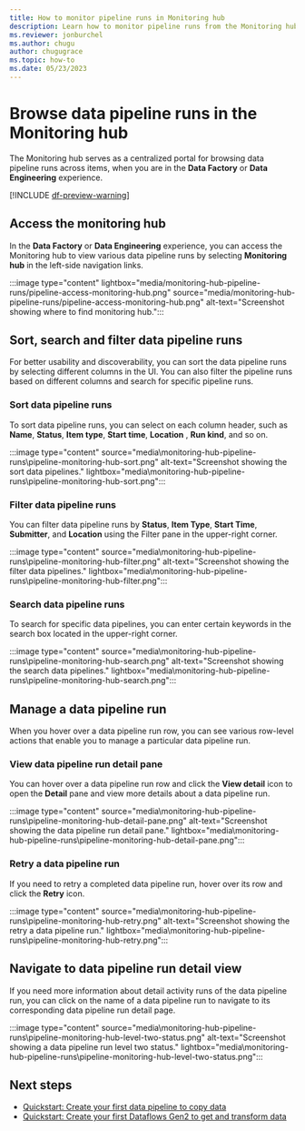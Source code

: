 ```yaml
---
title: How to monitor pipeline runs in Monitoring hub
description: Learn how to monitor pipeline runs from the Monitoring hub.
ms.reviewer: jonburchel
ms.author: chugu
author: chugugrace
ms.topic: how-to 
ms.date: 05/23/2023
---
```


# Browse data pipeline runs in the Monitoring hub

The Monitoring hub serves as a centralized portal for browsing data pipeline runs across items, when you are in the **Data Factory** or **Data Engineering** experience.

[!INCLUDE [df-preview-warning](includes/data-factory-preview-warning.md)]

## Access the monitoring hub

In the **Data Factory** or **Data Engineering** experience, you can access the Monitoring hub to view various data pipeline runs by selecting **Monitoring hub** in the left-side navigation links.

   :::image type="content" lightbox="media/monitoring-hub-pipeline-runs/pipeline-access-monitoring-hub.png" source="media/monitoring-hub-pipeline-runs/pipeline-access-monitoring-hub.png" alt-text="Screenshot showing where to find monitoring hub.":::

## Sort, search and filter data pipeline runs

For better usability and discoverability, you can sort the data pipeline runs by selecting different columns in the UI. You can also filter the pipeline runs based on different columns and search for specific pipeline runs.

### Sort data pipeline runs

To sort data pipeline runs, you can select on each column header, such as **Name**, **Status**, **Item type**, **Start time**, **Location** , **Run kind**, and so on.

:::image type="content" source="media\monitoring-hub-pipeline-runs\pipeline-monitoring-hub-sort.png" alt-text="Screenshot showing the sort data pipelines." lightbox="media\monitoring-hub-pipeline-runs\pipeline-monitoring-hub-sort.png":::

### Filter data pipeline runs

You can filter data pipeline runs by **Status**, **Item Type**, **Start Time**, **Submitter**, and **Location** using the Filter pane in the upper-right corner.

:::image type="content" source="media\monitoring-hub-pipeline-runs\pipeline-monitoring-hub-filter.png" alt-text="Screenshot showing the filter data pipelines." lightbox="media\monitoring-hub-pipeline-runs\pipeline-monitoring-hub-filter.png":::

### Search data pipeline runs

To search for specific data pipelines, you can enter certain keywords in the search box located in the upper-right corner.

:::image type="content" source="media\monitoring-hub-pipeline-runs\pipeline-monitoring-hub-search.png" alt-text="Screenshot showing the search data pipelines." lightbox="media\monitoring-hub-pipeline-runs\pipeline-monitoring-hub-search.png":::

## Manage a data pipeline run

When you hover over a data pipeline run row, you can see various row-level actions that enable you to manage a particular data pipeline run.

### View data pipeline run detail pane

You can hover over a data pipeline run row and click the **View detail** icon to open the **Detail** pane and view more details about a data pipeline run.

:::image type="content" source="media\monitoring-hub-pipeline-runs\pipeline-monitoring-hub-detail-pane.png" alt-text="Screenshot showing the data pipeline run detail pane." lightbox="media\monitoring-hub-pipeline-runs\pipeline-monitoring-hub-detail-pane.png":::

### Retry a data pipeline run

If you need to retry a completed data pipeline run, hover over its row and click the **Retry** icon.

:::image type="content" source="media\monitoring-hub-pipeline-runs\pipeline-monitoring-hub-retry.png" alt-text="Screenshot showing the retry a data pipeline run." lightbox="media\monitoring-hub-pipeline-runs\pipeline-monitoring-hub-retry.png":::

## Navigate to data pipeline run detail view

If you need more information about detail activity runs of the data pipeline run, you can click on the name of a data pipeline run to navigate to its corresponding data pipeline run detail page.

:::image type="content" source="media\monitoring-hub-pipeline-runs\pipeline-monitoring-hub-level-two-status.png" alt-text="Screenshot showing a data pipeline run level two status." lightbox="media\monitoring-hub-pipeline-runs\pipeline-monitoring-hub-level-two-status.png":::

## Next steps

- [Quickstart: Create your first data pipeline to copy data](create-first-pipeline-with-sample-data.md)
- [Quickstart: Create your first Dataflows Gen2 to get and transform data](create-first-dataflow-gen2.md)
